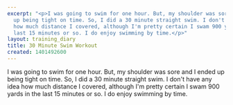 ```yaml
---
excerpt: "<p>I was going to swim for one hour. But, my shoulder was sore and I ended
  up being tight on time. So, I did a 30 minute straight swim. I don't have any idea
  how much distance I covered, although I'm pretty certain I swam 900 yards in the
  last 15 minutes or so. I do enjoy swimming by time.</p>"
layout: training_diary
title: 30 Minute Swim Workout
created: 1401492600
---
```

<p>I was going to swim for one hour. But, my shoulder was sore and I ended up being tight on time. So, I did a 30 minute straight swim. I don't have any idea how much distance I covered, although I'm pretty certain I swam 900 yards in the last 15 minutes or so. I do enjoy swimming by time.</p>
